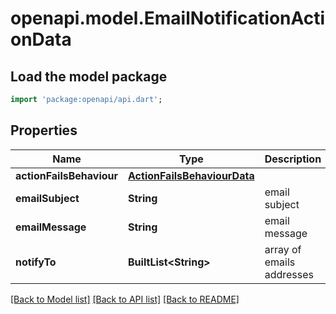 # openapi.model.EmailNotificationActionData

## Load the model package
```dart
import 'package:openapi/api.dart';
```

## Properties
Name | Type | Description | Notes
------------ | ------------- | ------------- | -------------
**actionFailsBehaviour** | [**ActionFailsBehaviourData**](ActionFailsBehaviourData.md) |  | [optional] 
**emailSubject** | **String** | email subject | [optional] 
**emailMessage** | **String** | email message | [optional] 
**notifyTo** | **BuiltList&lt;String&gt;** | array of emails addresses | [optional] 

[[Back to Model list]](../README.md#documentation-for-models) [[Back to API list]](../README.md#documentation-for-api-endpoints) [[Back to README]](../README.md)


